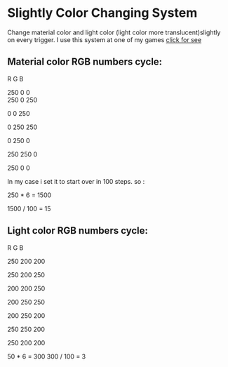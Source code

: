 # Slightly Color Changing System
 Change material color and light color (light color more translucent)slightly on every trigger.
 I use this system at one of my games [click for see](https://play.google.com/store/apps/details?id=com.YeasWorld.FitIt)
 
 
 
## Material color RGB numbers cycle:

R 	G 	B

250	0	0        
250	0	250

0	0	250

0	250	250	

0	250	0

250	250	0

250 0	0

In my case i set it to start over in 100 steps. so :

250 * 6 = 1500

1500 / 100 = 15
 
 
## Light color RGB numbers cycle:
 
R	G	B

250	200	200

250	200	250

200	200	250

200	250	250

200	250	200

250	250	200

250	200	200

50 * 6 = 300
300 / 100 = 3

